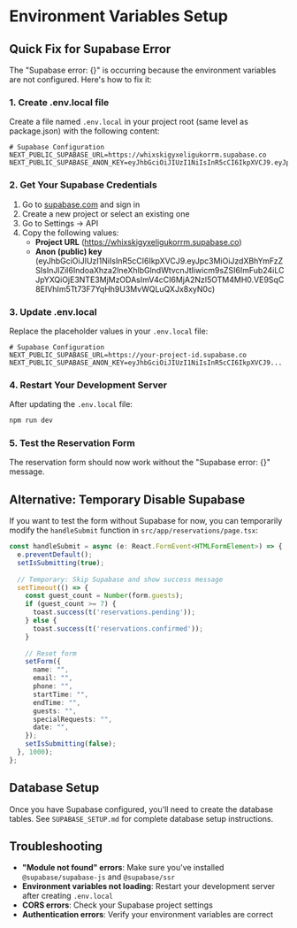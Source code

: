 # Environment Variables Setup

## Quick Fix for Supabase Error

The "Supabase error: {}" is occurring because the environment variables are not configured. Here's how to fix it:

### 1. Create .env.local file

Create a file named `.env.local` in your project root (same level as package.json) with the following content:

```env
# Supabase Configuration
NEXT_PUBLIC_SUPABASE_URL=https://whixskigyxeligukorrm.supabase.co
NEXT_PUBLIC_SUPABASE_ANON_KEY=eyJhbGciOiJIUzI1NiIsInR5cCI6IkpXVCJ9.eyJpc3MiOiJzdXBhYmFzZSIsInJlZiI6IndoaXhza2lneXhlbGlndWtvcnJtIiwicm9sZSI6ImFub24iLCJpYXQiOjE3NTE3MjMzODAsImV4cCI6MjA2NzI5OTM4MH0.VE9SqC8EIVhIm5Tt73F7YqHh9U3MvWQLuQXJx8xyN0c
```

### 2. Get Your Supabase Credentials

1. Go to [supabase.com](https://supabase.com) and sign in
2. Create a new project or select an existing one
3. Go to Settings → API
4. Copy the following values:
   - **Project URL** (https://whixskigyxeligukorrm.supabase.co)
   - **Anon (public) key** (eyJhbGciOiJIUzI1NiIsInR5cCI6IkpXVCJ9.eyJpc3MiOiJzdXBhYmFzZSIsInJlZiI6IndoaXhza2lneXhlbGlndWtvcnJtIiwicm9sZSI6ImFub24iLCJpYXQiOjE3NTE3MjMzODAsImV4cCI6MjA2NzI5OTM4MH0.VE9SqC8EIVhIm5Tt73F7YqHh9U3MvWQLuQXJx8xyN0c)

### 3. Update .env.local

Replace the placeholder values in your `.env.local` file:

```env
# Supabase Configuration
NEXT_PUBLIC_SUPABASE_URL=https://your-project-id.supabase.co
NEXT_PUBLIC_SUPABASE_ANON_KEY=eyJhbGciOiJIUzI1NiIsInR5cCI6IkpXVCJ9...
```

### 4. Restart Your Development Server

After updating the `.env.local` file:

```bash
npm run dev
```

### 5. Test the Reservation Form

The reservation form should now work without the "Supabase error: {}" message.

## Alternative: Temporary Disable Supabase

If you want to test the form without Supabase for now, you can temporarily modify the `handleSubmit` function in `src/app/reservations/page.tsx`:

```typescript
const handleSubmit = async (e: React.FormEvent<HTMLFormElement>) => {
  e.preventDefault();
  setIsSubmitting(true);
  
  // Temporary: Skip Supabase and show success message
  setTimeout(() => {
    const guest_count = Number(form.guests);
    if (guest_count >= 7) {
      toast.success(t('reservations.pending'));
    } else {
      toast.success(t('reservations.confirmed'));
    }
    
    // Reset form
    setForm({
      name: "",
      email: "",
      phone: "",
      startTime: "",
      endTime: "",
      guests: "",
      specialRequests: "",
      date: "",
    });
    setIsSubmitting(false);
  }, 1000);
};
```

## Database Setup

Once you have Supabase configured, you'll need to create the database tables. See `SUPABASE_SETUP.md` for complete database setup instructions.

## Troubleshooting

- **"Module not found" errors**: Make sure you've installed `@supabase/supabase-js` and `@supabase/ssr`
- **Environment variables not loading**: Restart your development server after creating `.env.local`
- **CORS errors**: Check your Supabase project settings
- **Authentication errors**: Verify your environment variables are correct 